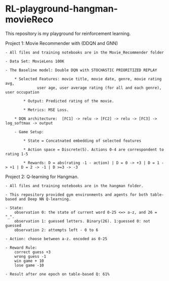 # RL-playground-hangman-movieReco
This repository is my playground for reinforcement learning.

Project 1: Movie Recommender with (DDQN and GNN)

	- All files and training notebooks are in the Movie_Recommender folder

 	- Data Set: MovieLens 100K

 	- The Baseline model: Double DQN with STOCHASTIC PRIORITIZED REPLAY 

  		* Selected Features: movie title, movie date, genre, movie rating avg, 
                  user age, user average rating (for all and each genre), user occupation
		  
    		* Output: Predicted rating of the movie.
      
      		* Metrics: MSE Loss.

  		* DQN architecture:  [FC1] -> relu -> [FC2] -> relu -> [FC3] -> log_softmax -> output

    	- Game Setup:
     
       		* State = Concatnated embedding of selected features    
	 
 			* Action space = Discrete(5). Actions 0-4 are correspondent to rating 1-5
     
     		* Rewards: D = abs(rating -1 - action) | D = 0 -> +3 | D = 1 -> +1 | D = 2 -> -1 | D >=3 -> -3
	

    		

    		

	

Project 2: Q-learning for Hangman.

	- All files and training notebooks are in the hangman folder.

	- This repository provided gym environments and agents for both table-based and Deep NN Q-learning. 

	- State: 
		observation 0: the state of current word 0-25 <=> a-z, and 26 = "_".
		observation 1: guessed letters. Binary(26). 1:guessed 0: not guessed
		observation 2: attempts left - 0 to 6

	- Action: choose between a-z. encoded as 0-25

	- Reward Rule: 
		correct guess +3
		wrong guess -1
		win game + 10
		lose game -10

  	- Result after one epoch on table-based Q: 61%




